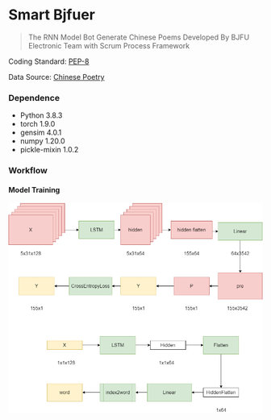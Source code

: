 # Smart Bjfuer

> The RNN Model Bot Generate Chinese Poems Developed By BJFU Electronic Team with Scrum Process Framework

Coding Standard: [PEP-8](pep8.md)

Data Source: [Chinese Poetry](https://github.com/chinese-poetry/chinese-poetry)

### Dependence

- Python 3.8.3
- torch 1.9.0
- gensim 4.0.1
- numpy 1.20.0
- pickle-mixin 1.0.2

### Workflow

#### Model Training

![ModelTrain](LSTM.png)



